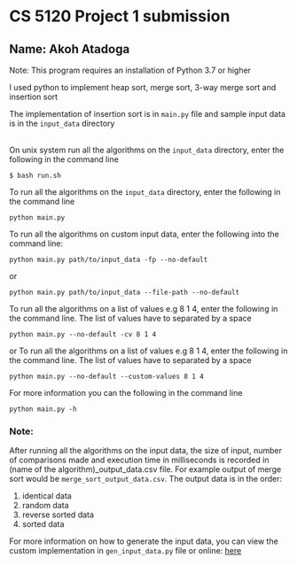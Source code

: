 # CS 5120 Project 1 submission


## Name: **Akoh Atadoga**

Note: This program requires an installation of Python 3.7 or higher

I used python to implement heap sort, merge sort, 3-way merge sort and insertion sort

The implementation of insertion sort is in `main.py` file and sample input data is in the `input_data` directory <br> <br>

On unix system run all the algorithms on the `input_data` directory, enter the following in the command line
```
$ bash run.sh
```

To run all the algorithms on the `input_data` directory, enter the following in the command line
```
python main.py
```

To run all the algorithms on custom input data, enter the following into the command line:
```
python main.py path/to/input_data -fp --no-default
```
or 
```
python main.py path/to/input_data --file-path --no-default
```

To run all the algorithms on a list of values e.g 8 1 4, enter the following in the command line. The list of values have to separated by a space
```
python main.py --no-default -cv 8 1 4
```
or 
To run all the algorithms on a list of values e.g 8 1 4, enter the following in the command line. The list of values have to separated by a space
```
python main.py --no-default --custom-values 8 1 4
```

For more information you can the following in the command line
```
python main.py -h
```

### Note:
After running all the algorithms on the input data, the size of input, number of comparisons made and execution time in milliseconds is recorded in (name of the algorithm)_output_data.csv file.
For example output of merge sort would be `merge_sort_output_data.csv`.
The output data is in the order: 
1. identical data
2. random data
3. reverse sorted data
4. sorted data


For more information on how to generate the input data, you can view the custom implementation in `gen_input_data.py` file or online: [here](https://repl.it/@AkohAtadoga/generatedataset)
